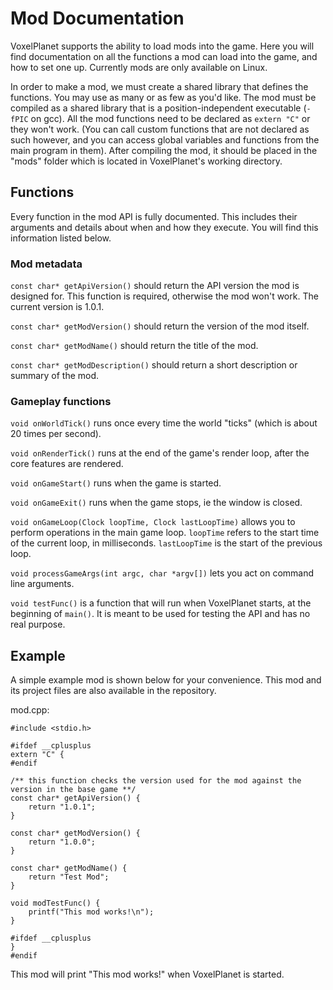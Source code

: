 # Mod Documentation

VoxelPlanet supports the ability to load mods into the game. Here you will find documentation on all the functions a mod can load into the game, and how to set one up. Currently mods are only available on Linux.

In order to make a mod, we must create a shared library that defines the functions. You may use as many or as few as you'd like. The mod must be compiled as a shared library that is a position-independent executable (`-fPIC` on gcc). All the mod functions need to be declared as `extern "C"` or they won't work. (You can call custom functions that are not declared as such however, and you can access global variables and functions from the main program in them). After compiling the mod, it should be placed in the "mods" folder which is located in VoxelPlanet's working directory.

## Functions

Every function in the mod API is fully documented. This includes their arguments and details about when and how they execute. You will find this information listed below.

### Mod metadata

`const char* getApiVersion()` should return the API version the mod is designed for. This function is required, otherwise the mod won't work. The current version is 1.0.1.

`const char* getModVersion()` should return the version of the mod itself.

`const char* getModName()` should return the title of the mod.

`const char* getModDescription()` should return a short description or summary of the mod.

### Gameplay functions

`void onWorldTick()` runs once every time the world "ticks" (which is about 20 times per second).

`void onRenderTick()` runs at the end of the game's render loop, after the core features are rendered.

`void onGameStart()` runs when the game is started.

`void onGameExit()` runs when the game stops, ie the window is closed.

`void onGameLoop(Clock loopTime, Clock lastLoopTime)` allows you to perform operations in the main game loop. `loopTime` refers to the start time of the current loop, in milliseconds. `lastLoopTime` is the start of the previous loop.

`void processGameArgs(int argc, char *argv[])` lets you act on command line arguments.

`void testFunc()` is a function that will run when VoxelPlanet starts, at the beginning of `main()`. It is meant to be used for testing the API and has no real purpose.

## Example

A simple example mod is shown below for your convenience. This mod and its project files are also available in the repository.

mod.cpp:
    
    #include <stdio.h>
    
    #ifdef __cplusplus
    extern "C" {
    #endif
    
    /** this function checks the version used for the mod against the version in the base game **/
    const char* getApiVersion() {
    	return "1.0.1";
    }
    
    const char* getModVersion() {
    	return "1.0.0";
    }
    
    const char* getModName() {
    	return "Test Mod";
    }
    
    void modTestFunc() {
    	printf("This mod works!\n");
    }
    
    #ifdef __cplusplus
    }
    #endif

This mod will print "This mod works!" when VoxelPlanet is started.
